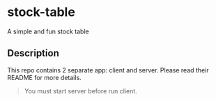 # stock-table
A simple and fun stock table

## Description
This repo contains 2 separate app: client and server. Please read their README for more details.

> You must start server before run client.
